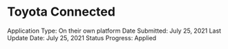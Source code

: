 # Toyota Connected

Application Type: On their own platform
Date Submitted: July 25, 2021
Last Update Date: July 25, 2021
Status Progress: Applied
